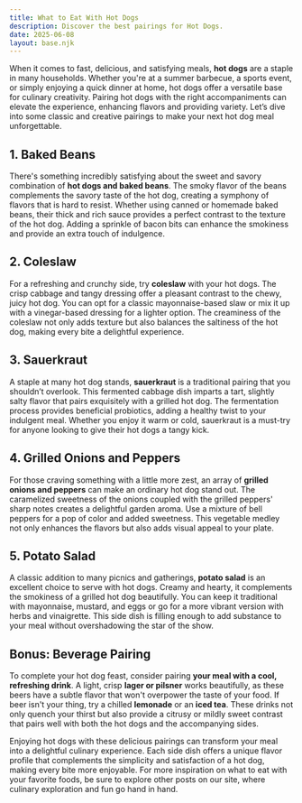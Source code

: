 ```yaml
---
title: What to Eat With Hot Dogs
description: Discover the best pairings for Hot Dogs.
date: 2025-06-08
layout: base.njk
---
```


When it comes to fast, delicious, and satisfying meals, **hot dogs** are a staple in many households. Whether you're at a summer barbecue, a sports event, or simply enjoying a quick dinner at home, hot dogs offer a versatile base for culinary creativity. Pairing hot dogs with the right accompaniments can elevate the experience, enhancing flavors and providing variety. Let’s dive into some classic and creative pairings to make your next hot dog meal unforgettable.

## **1. Baked Beans**

There's something incredibly satisfying about the sweet and savory combination of **hot dogs and baked beans**. The smoky flavor of the beans complements the savory taste of the hot dog, creating a symphony of flavors that is hard to resist. Whether using canned or homemade baked beans, their thick and rich sauce provides a perfect contrast to the texture of the hot dog. Adding a sprinkle of bacon bits can enhance the smokiness and provide an extra touch of indulgence.

## **2. Coleslaw**

For a refreshing and crunchy side, try **coleslaw** with your hot dogs. The crisp cabbage and tangy dressing offer a pleasant contrast to the chewy, juicy hot dog. You can opt for a classic mayonnaise-based slaw or mix it up with a vinegar-based dressing for a lighter option. The creaminess of the coleslaw not only adds texture but also balances the saltiness of the hot dog, making every bite a delightful experience.

## **3. Sauerkraut**

A staple at many hot dog stands, **sauerkraut** is a traditional pairing that you shouldn’t overlook. This fermented cabbage dish imparts a tart, slightly salty flavor that pairs exquisitely with a grilled hot dog. The fermentation process provides beneficial probiotics, adding a healthy twist to your indulgent meal. Whether you enjoy it warm or cold, sauerkraut is a must-try for anyone looking to give their hot dogs a tangy kick.

## **4. Grilled Onions and Peppers**

For those craving something with a little more zest, an array of **grilled onions and peppers** can make an ordinary hot dog stand out. The caramelized sweetness of the onions coupled with the grilled peppers' sharp notes creates a delightful garden aroma. Use a mixture of bell peppers for a pop of color and added sweetness. This vegetable medley not only enhances the flavors but also adds visual appeal to your plate.

## **5. Potato Salad**

A classic addition to many picnics and gatherings, **potato salad** is an excellent choice to serve with hot dogs. Creamy and hearty, it complements the smokiness of a grilled hot dog beautifully. You can keep it traditional with mayonnaise, mustard, and eggs or go for a more vibrant version with herbs and vinaigrette. This side dish is filling enough to add substance to your meal without overshadowing the star of the show.

## **Bonus: Beverage Pairing**

To complete your hot dog feast, consider pairing **your meal with a cool, refreshing drink**. A light, crisp **lager or pilsner** works beautifully, as these beers have a subtle flavor that won't overpower the taste of your food. If beer isn't your thing, try a chilled **lemonade** or an **iced tea**. These drinks not only quench your thirst but also provide a citrusy or mildly sweet contrast that pairs well with both the hot dogs and the accompanying sides.

Enjoying hot dogs with these delicious pairings can transform your meal into a delightful culinary experience. Each side dish offers a unique flavor profile that complements the simplicity and satisfaction of a hot dog, making every bite more enjoyable. For more inspiration on what to eat with your favorite foods, be sure to explore other posts on our site, where culinary exploration and fun go hand in hand.